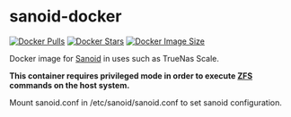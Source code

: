 # sanoid-docker

[![Docker Pulls](https://badgen.net/docker/pulls/tonymmm1/sanoid-docker?icon=docker&label=pulls)](https://hub.docker.com/r/tonymmm1/sanoid-docker/)
[![Docker Stars](https://badgen.net/docker/stars/tonymmm1/sanoid-docker?icon=docker&label=stars)](https://hub.docker.com/r/tonymmm1/sanoid-docker/) 
[![Docker Image Size](https://badgen.net/docker/size/tonymmm1/sanoid-docker?icon=docker&label=image%20size)](https://hub.docker.com/r/tonymmm1/sanoid-docker/)

Docker image for [Sanoid](https://github.com/jimsalterjrs/sanoid) in uses such as TrueNas Scale.

**This container requires privileged mode in order to execute [ZFS](https://openzfs.org/wiki/Main_Page) commands on the host system.**

Mount sanoid.conf in /etc/sanoid/sanoid.conf to set sanoid configuration.

